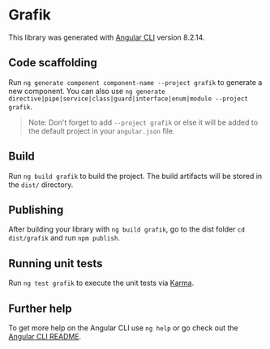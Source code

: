 # Grafik

This library was generated with [Angular CLI](https://github.com/angular/angular-cli) version 8.2.14.

## Code scaffolding

Run `ng generate component component-name --project grafik` to generate a new component. You can also use `ng generate directive|pipe|service|class|guard|interface|enum|module --project grafik`.
> Note: Don't forget to add `--project grafik` or else it will be added to the default project in your `angular.json` file. 

## Build

Run `ng build grafik` to build the project. The build artifacts will be stored in the `dist/` directory.

## Publishing

After building your library with `ng build grafik`, go to the dist folder `cd dist/grafik` and run `npm publish`.

## Running unit tests

Run `ng test grafik` to execute the unit tests via [Karma](https://karma-runner.github.io).

## Further help

To get more help on the Angular CLI use `ng help` or go check out the [Angular CLI README](https://github.com/angular/angular-cli/blob/master/README.md).
